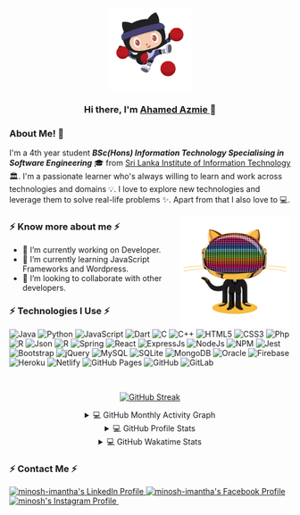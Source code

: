 <div align="center">
<img align="center" alt="GIF" height="150px" src="https://github.com/ahamedazmie5/ahamedazmie5/blob/main/images/dodgetocat_v2-removebg-preview.png" />

### Hi there, I'm [Ahamed Azmie  ](https://github.com/ahamedazmie5/) 👋

</div>  


### About Me! 🤩 &nbsp;

I'm a 4th year student  _***BSc(Hons) Information Technology Specialising in Software Engineering***_ 🎓 from <a alt="SLIIT" href="https://www.sliit.lk" target="_blank">Sri Lanka Institute of Information Technology</a> 🏛. I'm a passionate learner who's always willing to learn and work across technologies and domains 💡. I love to explore new technologies and leverage them to solve real-life problems ✨. Apart from that I also love to 💻. 

<img align="right" height="200" width="200" alt="GIF" src="https://github.com/ahamedazmie5/ahamedazmie5/blob/main/images/daftpunktocat-guy.gif" />

### ⚡ Know more about me ⚡  
- 🔭 I’m currently working on Developer.
- 🌱 I’m currently learning JavaScript Frameworks and  Wordpress.
- 👯 I’m looking to collaborate with other developers.


### ⚡ Technologies I Use ⚡  

![Java](https://img.shields.io/badge/Java-ED8B00?style=for-the-badge&logo=java&logoColor=white) ![Python](https://img.shields.io/badge/Python-3776AB?style=for-the-badge&logo=python&logoColor=white) ![JavaScript](https://img.shields.io/badge/JavaScript-323330?style=for-the-badge&logo=javascript&logoColor=F7DF1E) ![Dart](https://img.shields.io/badge/DART-blue?style=for-the-badge&logo=dart) ![C](https://img.shields.io/badge/C-00599C?style=for-the-badge&logo=c&logoColor=white) ![C++](https://img.shields.io/badge/C%2B%2B-00599C?style=for-the-badge&logo=c%2B%2B&logoColor=white) ![HTML5](https://img.shields.io/badge/HTML5-E34F26?style=for-the-badge&logo=html5&logoColor=white) ![CSS3](https://img.shields.io/badge/CSS3-1572B6?style=for-the-badge&logo=css3&logoColor=white) ![Php](https://img.shields.io/badge/PHP-777BB4?style=for-the-badge&logo=php&logoColor=white) ![R](https://img.shields.io/badge/R-276DC3?style=for-the-badge&logo=r&logoColor=white) ![Json](https://img.shields.io/badge/json-5E5C5C?style=for-the-badge&logo=json&logoColor=white) ![R](https://img.shields.io/badge/Kotlin-0095D5?&style=for-the-badge&logo=kotlin&logoColor=white) ![Spring](https://img.shields.io/badge/Spring-6DB33F?style=for-the-badge&logo=spring&logoColor=white) ![React](https://img.shields.io/badge/React-20232A?style=for-the-badge&logo=react&logoColor=61DAFB)  ![ExpressJs](https://img.shields.io/badge/Express.js-000000?style=for-the-badge&logo=express&logoColor=white)  ![NodeJs](https://img.shields.io/badge/Node.js-339933?style=for-the-badge&logo=nodedotjs&logoColor=white) ![NPM](https://img.shields.io/badge/npm-CB3837?style=for-the-badge&logo=npm&logoColor=white) ![Jest](https://img.shields.io/badge/Jest-C21325?style=for-the-badge&logo=jest&logoColor=white) ![Bootstrap](https://img.shields.io/badge/Bootstrap-563D7C?style=for-the-badge&logo=bootstrap&logoColor=white) ![jQuery](https://img.shields.io/badge/jQuery-0769AD?style=for-the-badge&logo=jquery&logoColor=white) ![MySQL](https://img.shields.io/badge/MySQL-00000F?style=for-the-badge&logo=mysql&logoColor=white) ![SQLite](https://img.shields.io/badge/SQLite-07405E?style=for-the-badge&logo=sqlite&logoColor=white) ![MongoDB](https://img.shields.io/badge/MongoDB-4EA94B?style=for-the-badge&logo=mongodb&logoColor=white) ![Oracle](https://img.shields.io/badge/Oracle-F80000?style=for-the-badge&logo=oracle&logoColor=black) ![Firebase](https://img.shields.io/badge/firebase-ffca28?style=for-the-badge&logo=firebase&logoColor=black) ![Heroku](https://img.shields.io/badge/Heroku-430098?style=for-the-badge&logo=heroku&logoColor=white) ![Netlify](https://img.shields.io/badge/Netlify-00C7B7?style=for-the-badge&logo=netlify&logoColor=white) ![GitHub Pages](https://img.shields.io/badge/GitHub%20Pages-%23327FC7.svg?style=for-the-badge&logo=github&logoColor=white) ![GitHub](https://img.shields.io/badge/GitHub-100000?style=for-the-badge&logo=github&logoColor=white) ![GitLab](https://img.shields.io/badge/GitLab-330F63?style=for-the-badge&logo=gitlab&logoColor=white)  

<br />
<div align="center">  
  

  [![GitHub Streak](http://github-readme-streak-stats.herokuapp.com?user=ahamedazmie5&theme=dark&hide_border=true)](https://github.com/ahamedazmie5/ahamedazmie5)  
  
<details> 
  <summary>💻 GitHub Monthly Activity Graph</summary>  
  <br/>  
  
  [![Activity Graph](https://activity-graph.herokuapp.com/graph?username=ahamedazmie5&theme=redical)](https://github.com/ahamedazmie5/ahamedazmie5)  
  
</details>  
  
<details> 
  <summary>💻 GitHub Profile Stats</summary>
  <br/>
    <a href="https://github.com/ahamedazmie5/github-readme-stats">
      <img alt="ahamedazmie5's Github Stats" src="https://denvercoder1-github-readme-stats.vercel.app/api?username=ahamedazmie5&show_icons=true&count_private=true&theme=react&hide_border=true&bg_color=1F222E&title_color=F85D7F&icon_color=F8D866" height="192px"/>
  </a>  
  <a href="https://github.com/ahamedazmie5/github-readme-stats">
    <img alt="minosh00's Top Languages" src="https://denvercoder1-github-readme-stats.vercel.app/api/top-langs/?username=ahamedazmie5&langs_count=8&layout=compact&theme=react&hide_border=true&bg_color=1F222E&title_color=F85D7F&icon_color=F8D866" height="192px"/>
  </a>  
  <br/>
  <b>Note:</b> Top languages is only a metric of the languages my public code consists of and doesn't reflect experience or skill level.
</details>  
  
<details> 
  <summary>💻 GitHub Wakatime Stats</summary>
  <br/>
  
  
  <br/>
  <b>Note:</b> Top languages is only a metric of the languages my public code consists of and doesn't reflect experience or skill level.
</details>  

 

</div>  



### ⚡ Contact Me ⚡  

<a href="https://lk.linkedin.com/in/ahamed-azmie/">
<img src="https://img.shields.io/badge/LinkedIn-0077B5?style=for-the-badge&logo=linkedin&logoColor=white" alt="minosh-imantha's LinkedIn Profile">
</a>  
<a href="https://www.facebook.com/ahamed.azmie">
<img src="https://img.shields.io/badge/Facebook-1877F2?style=for-the-badge&logo=facebook&logoColor=white" alt="minosh-imantha's  Facebook Profile">
</a>
<a href="">
<img src="https://img.shields.io/badge/Instagram-E4405F?style=for-the-badge&logo=instagram&logoColor=white" alt=" minosh's Instagram Profile">
</a>


  <img alt="" src="https://github.com/ahamedazmie5/ahamedazmie5/blob/output/github-contribution-grid-snake.svg">
